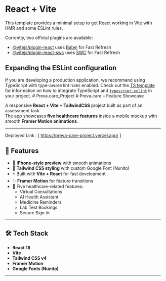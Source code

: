 # React + Vite

This template provides a minimal setup to get React working in Vite with HMR and some ESLint rules.

Currently, two official plugins are available:

- [@vitejs/plugin-react](https://github.com/vitejs/vite-plugin-react/blob/main/packages/plugin-react) uses [Babel](https://babeljs.io/) for Fast Refresh
- [@vitejs/plugin-react-swc](https://github.com/vitejs/vite-plugin-react/blob/main/packages/plugin-react-swc) uses [SWC](https://swc.rs/) for Fast Refresh

## Expanding the ESLint configuration

If you are developing a production application, we recommend using TypeScript with type-aware lint rules enabled. Check out the [TS template](https://github.com/vitejs/vite/tree/main/packages/create-vite/template-react-ts) for information on how to integrate TypeScript and [`typescript-eslint`](https://typescript-eslint.io) in your project.
#   P r e v a . c a r e _ P r o j e c t 
 # Preva.care – Feature Showcase

A responsive **React + Vite + TailwindCSS** project built as part of an assessment task.  
The app showcases **five healthcare features** inside a mobile mockup with smooth **Framer Motion animations**.

---

Deployed Link : [  https://preva-care-project.vercel.app/   ]

## 🚀 Features

- 📱 **iPhone-style preview** with smooth animations  
- 🎨 **Tailwind CSS styling** with custom Google Font (Nunito)  
- ⚡ Built with **Vite + React** for fast development  
- ✨ **Framer Motion** for feature transitions  
- 🧾 Five healthcare-related features:
  - Virtual Consultations  
  - AI Health Assistant  
  - Medicine Reminders  
  - Lab Test Bookings  
  - Secure Sign In  

---

## 🛠️ Tech Stack

- **React 18**  
- **Vite**  
- **Tailwind CSS v4**  
- **Framer Motion**  
- **Google Fonts (Nunito)**  

---



 
